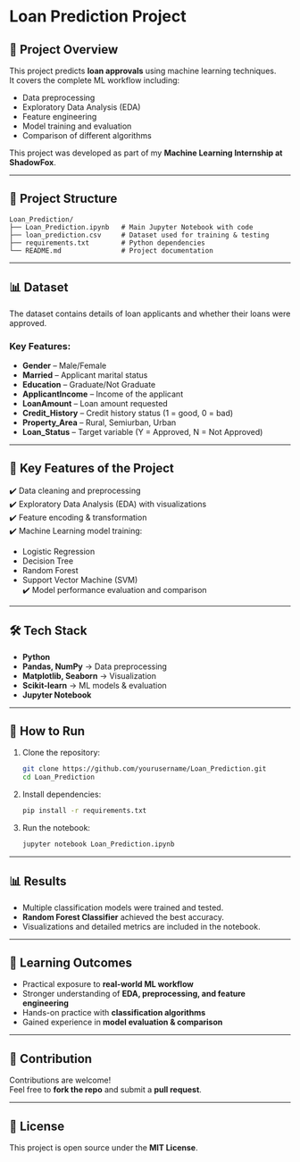 # Loan Prediction Project  

## 🚀 Project Overview  
This project predicts **loan approvals** using machine learning techniques.  
It covers the complete ML workflow including:  
- Data preprocessing  
- Exploratory Data Analysis (EDA)  
- Feature engineering  
- Model training and evaluation  
- Comparison of different algorithms  

This project was developed as part of my **Machine Learning Internship at ShadowFox**.  

---

## 📁 Project Structure  
```
Loan_Prediction/
├── Loan_Prediction.ipynb   # Main Jupyter Notebook with code
├── loan_prediction.csv     # Dataset used for training & testing
├── requirements.txt        # Python dependencies
└── README.md               # Project documentation
```  

---

## 📊 Dataset  
The dataset contains details of loan applicants and whether their loans were approved.  

### Key Features:  
- **Gender** – Male/Female  
- **Married** – Applicant marital status  
- **Education** – Graduate/Not Graduate  
- **ApplicantIncome** – Income of the applicant  
- **LoanAmount** – Loan amount requested  
- **Credit_History** – Credit history status (1 = good, 0 = bad)  
- **Property_Area** – Rural, Semiurban, Urban  
- **Loan_Status** – Target variable (Y = Approved, N = Not Approved)  

---

## 📌 Key Features of the Project  
✔️ Data cleaning and preprocessing  
✔️ Exploratory Data Analysis (EDA) with visualizations  
✔️ Feature encoding & transformation  
✔️ Machine Learning model training:  
   - Logistic Regression  
   - Decision Tree  
   - Random Forest  
   - Support Vector Machine (SVM)  
✔️ Model performance evaluation and comparison  

---

## 🛠️ Tech Stack  
- **Python**  
- **Pandas, NumPy** → Data preprocessing  
- **Matplotlib, Seaborn** → Visualization  
- **Scikit-learn** → ML models & evaluation  
- **Jupyter Notebook**  

---

## 🔧 How to Run  

1. Clone the repository:  
   ```bash
   git clone https://github.com/yourusername/Loan_Prediction.git
   cd Loan_Prediction
   ```  

2. Install dependencies:  
   ```bash
   pip install -r requirements.txt
   ```  

3. Run the notebook:  
   ```bash
   jupyter notebook Loan_Prediction.ipynb
   ```  

---

## 📊 Results  
- Multiple classification models were trained and tested.  
- **Random Forest Classifier** achieved the best accuracy.  
- Visualizations and detailed metrics are included in the notebook.  

---

## 📖 Learning Outcomes  
- Practical exposure to **real-world ML workflow**  
- Stronger understanding of **EDA, preprocessing, and feature engineering**  
- Hands-on practice with **classification algorithms**  
- Gained experience in **model evaluation & comparison**  

---

## 🙌 Contribution  
Contributions are welcome!  
Feel free to **fork the repo** and submit a **pull request**.  

---

## 📜 License  
This project is open source under the **MIT License**.  
